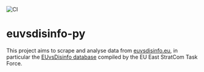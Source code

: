 ![CI](https://github.com/cknabs/eu-vs-disinfo/workflows/CI/badge.svg)
# euvsdisinfo-py

This project aims to scrape and analyse data from [euvsdisinfo.eu](https://euvsdisinfo.eu/), in particular the [EUvsDisinfo database](https://euvsdisinfo.eu/disinformation-cases/) compiled by the EU East StratCom Task Force. 
